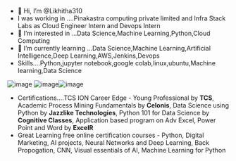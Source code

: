 - 👋 Hi, I’m @Likhitha310
-  I was working in ....Pinakastra computing private limited and Infra Stack Labs as Cloud Engineer Intern and Devops Intern
- 👀 I’m interested in ...Data Science,Machine Learning,Python,Cloud Computing
- 🌱 I’m currently learning ...Data Science,Machine Learning,Artificial Intelligence,Deep Learning,AWS,Jenkins,Devops
- Skills....Python,jupyter notebook,google colab,linux,ubuntu,Machine learning,Data Science
 
![image](https://github.com/Likhitha310/Likhitha310/assets/133338541/106502be-11be-43bf-9e93-0cd7b488802b)
![image](https://github.com/Likhitha310/Likhitha310/assets/133338541/12226e9f-4e4c-49bc-8ea6-776c700c42f0)![image](https://github.com/Likhitha310/Likhitha310/assets/133338541/034d3523-c54f-4211-a28d-019fb549f89f)

- Certifications....TCS ION Career Edge - Young Professional by **TCS**, Academic Process Mining Fundamentals by **Celonis**, Data Science using Python by **Jazzlike Technologies**, Python 101 for Data Science by **Cognitive Classes**, Application based program on Adv Excel, Power Point and Word by **ExcelR**
- Great Learning free online certification courses - Python, Digital Marketing, AI projects, Neural Networks and Deep Learning, Back Propogation, CNN, Visual essentials of AI, Machine Learning for Python

